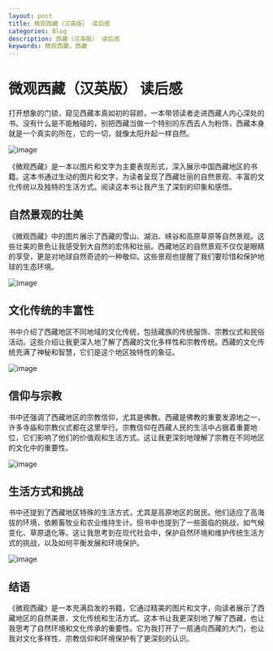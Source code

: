 ```yaml
---
layout: post
title: 微观西藏（汉英版） 读后感
categories: Blog
description: 西藏（汉英版） 读后感
keywords: 微观西藏，西藏
---
```


# 微观西藏（汉英版） 读后感

打开想象的门锁，窥见西藏本真如初的容颜，一本带领读者走进西藏人内心深处的书。没有什么是不能触碰的，别把西藏当做一个特别的东西去人为粉饰，西藏本身就是一个真实的所在，它的一切，就像太阳升起一样自然。

![image](https://github.com/weakchen007/aiwv.github.io/assets/58799395/f3b2ee1b-9d64-4acd-806c-61075bc28b43)

《微观西藏》是一本以图片和文字为主要表现形式，深入展示中国西藏地区的书籍。这本书通过生动的图片和文字，为读者呈现了西藏壮丽的自然景观、丰富的文化传统以及独特的生活方式。阅读这本书让我产生了深刻的印象和感悟。

## 自然景观的壮美

《微观西藏》中的图片展示了西藏的雪山、湖泊、峡谷和高原草原等自然景观。这些壮美的景色让我感受到大自然的宏伟和壮丽。西藏地区的自然景观不仅仅是眼睛的享受，更是对地球自然奇迹的一种敬仰。这些景观也提醒了我们要珍惜和保护地球的生态环境。

![image](https://github.com/weakchen007/aiwv.github.io/assets/58799395/80dd9d5a-7bd2-4ba4-8971-4b6340d3544f)

## 文化传统的丰富性

书中介绍了西藏地区不同地域的文化传统，包括藏族的传统服饰、宗教仪式和民俗活动。这些介绍让我更深入地了解了西藏的文化多样性和宗教传统。西藏的文化传统充满了神秘和智慧，它们是这个地区独特性的象征。

![image](https://github.com/weakchen007/aiwv.github.io/assets/58799395/10368b21-8a97-4754-98b6-eb397550988e)

## 信仰与宗教

书中还强调了西藏地区的宗教信仰，尤其是佛教。西藏是佛教的重要发源地之一，许多寺庙和宗教仪式都在这里举行。宗教信仰在西藏人民的生活中占据着重要地位，它们影响了他们的价值观和生活方式。这让我更深刻地理解了宗教在不同地区的文化中的重要性。

![image](https://github.com/weakchen007/aiwv.github.io/assets/58799395/219ff313-62f7-47e3-87e4-25957524f3ed)

## 生活方式和挑战

书中还提到了西藏地区特殊的生活方式，尤其是高原地区的居民。他们适应了高海拔的环境，依赖畜牧业和农业维持生计。但书中也提到了一些面临的挑战，如气候变化、草原退化等。这让我思考到在现代社会中，保护自然环境和维护传统生活方式的挑战，以及如何平衡发展和环境保护。

![image](https://github.com/weakchen007/aiwv.github.io/assets/58799395/3fcd69af-c004-4a8e-966b-eff9a1ed510a)

## 结语

《微观西藏》是一本充满启发的书籍，它通过精美的图片和文字，向读者展示了西藏地区的自然美景、文化传统和生活方式。这本书让我更深刻地了解了西藏，也让我思考了自然环境和文化传承的重要性。它为我打开了一扇通向西藏的大门，也让我对文化多样性、宗教信仰和环境保护有了更深刻的认识。


